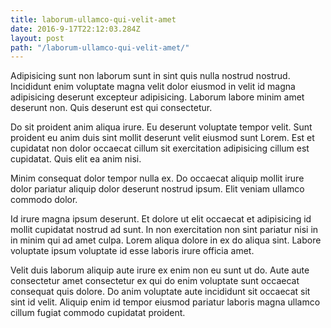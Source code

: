 ```yaml
---
title: laborum-ullamco-qui-velit-amet
date: 2016-9-17T22:12:03.284Z
layout: post
path: "/laborum-ullamco-qui-velit-amet/"
---
```


Adipisicing sunt non laborum sunt in sint quis nulla nostrud nostrud. Incididunt enim voluptate magna velit dolor eiusmod in velit id magna adipisicing deserunt excepteur adipisicing. Laborum labore minim amet deserunt non. Quis deserunt est qui consectetur.

Do sit proident anim aliqua irure. Eu deserunt voluptate tempor velit. Sunt proident eu anim duis sint mollit deserunt velit eiusmod sunt Lorem. Est et cupidatat non dolor occaecat cillum sit exercitation adipisicing cillum est cupidatat. Quis elit ea anim nisi.

Minim consequat dolor tempor nulla ex. Do occaecat aliquip mollit irure dolor pariatur aliquip dolor deserunt nostrud ipsum. Elit veniam ullamco commodo dolor.

Id irure magna ipsum deserunt. Et dolore ut elit occaecat et adipisicing id mollit cupidatat nostrud ad sunt. In non exercitation non sint pariatur nisi in in minim qui ad amet culpa. Lorem aliqua dolore in ex do aliqua sint. Labore voluptate ipsum voluptate id esse laboris irure officia amet.

Velit duis laborum aliquip aute irure ex enim non eu sunt ut do. Aute aute consectetur amet consectetur ex qui do enim voluptate sunt occaecat consequat quis dolore. Do anim voluptate aute incididunt sit occaecat sit sint id velit. Aliquip enim id tempor eiusmod pariatur laboris magna ullamco cillum fugiat commodo cupidatat proident.